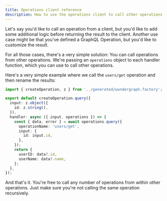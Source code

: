 ```yaml
---
title: Operations client reference
description: How to use the operations client to call other operations.
---
```


Let's say you'd like to call an operation from a client, but you'd like to add some additional logic before returning the result to the client.
Another use case might be that you've defined a GraphQL Operation, but you'd like to customize the result.

For all those cases, there's a very simple solution: You can call operations from other operations.
We're passing an `operations` object to each handler function, which you can use to call other operations.

Here's a very simple example where we call the `users/get` operation and then rename the results:

```typescript
import { createOperation, z } from '../generated/wundergraph.factory';

export default createOperation.query({
  input: z.object({
    id: z.string(),
  }),
  handler: async ({ input, operations }) => {
    const { data, error } = await operations.query({
      operationName: 'users/get',
      input: {
        id: input.id,
      },
    });
    return {
      userID: data?.id,
      userName: data?.name,
    };
  },
});
```

And that's it. You're free to call any number of operations from within other operations.
Just make sure you're not calling the same operation recursively.
